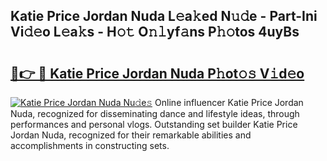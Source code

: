 ## Katie Price Jordan Nuda L𝚎a𝚔ed N𝚞𝚍e - Part-Ini Vi𝚍𝚎o L𝚎a𝚔s - H𝚘𝚝 O𝚗𝚕yf𝚊ns P𝚑𝚘tos 4uyBs

# <h2><a href="http://kf54uy4.oniu.top/?m=Katie+Price+Jordan+Nuda">🔗👉 🔴 Katie Price Jordan Nuda P𝚑ot𝚘𝚜 V𝚒d𝚎o</a></h2>

[![Katie Price Jordan Nuda Nu𝚍e𝚜](https://i.imgur.com/0qMVB7G.gif)](http://kf54uy4.oniu.top/?m=Katie+Price+Jordan+Nuda)
Online influencer Katie Price Jordan Nuda, recognized for disseminating dance and lifestyle ideas, through performances and personal vlogs. Outstanding set builder Katie Price Jordan Nuda, recognized for their remarkable abilities and accomplishments in constructing sets.  
